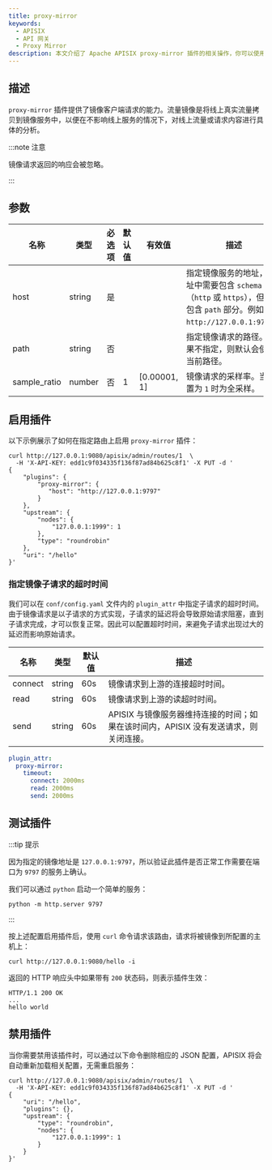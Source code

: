 ```yaml
---
title: proxy-mirror
keywords:
  - APISIX
  - API 网关
  - Proxy Mirror
description: 本文介绍了 Apache APISIX proxy-mirror 插件的相关操作，你可以使用此插件镜像客户端的请求。
---
```


<!--
#
# Licensed to the Apache Software Foundation (ASF) under one or more
# contributor license agreements.  See the NOTICE file distributed with
# this work for additional information regarding copyright ownership.
# The ASF licenses this file to You under the Apache License, Version 2.0
# (the "License"); you may not use this file except in compliance with
# the License.  You may obtain a copy of the License at
#
#     http://www.apache.org/licenses/LICENSE-2.0
#
# Unless required by applicable law or agreed to in writing, software
# distributed under the License is distributed on an "AS IS" BASIS,
# WITHOUT WARRANTIES OR CONDITIONS OF ANY KIND, either express or implied.
# See the License for the specific language governing permissions and
# limitations under the License.
#
-->

## 描述

`proxy-mirror` 插件提供了镜像客户端请求的能力。流量镜像是将线上真实流量拷贝到镜像服务中，以便在不影响线上服务的情况下，对线上流量或请求内容进行具体的分析。

:::note 注意

镜像请求返回的响应会被忽略。

:::

## 参数

| 名称 | 类型   | 必选项 | 默认值 | 有效值 | 描述                                                                                                    |
| ---- | ------ | ------ | ------ | ------ | ------------------------------------------------------------------------------------------------------- |
| host | string | 是   |        |        | 指定镜像服务的地址，地址中需要包含 `schema`（`http` 或 `https`），但不能包含 `path` 部分。例如 `http://127.0.0.1:9797`。 |
| path | string | 否   |        |        | 指定镜像请求的路径。如果不指定，则默认会使用当前路径。 |
| sample_ratio | number | 否    | 1       |  [0.00001, 1]     | 镜像请求的采样率。当设置为 `1` 时为全采样。 |

## 启用插件

以下示例展示了如何在指定路由上启用 `proxy-mirror` 插件：

```shell
curl http://127.0.0.1:9080/apisix/admin/routes/1  \
  -H 'X-API-KEY: edd1c9f034335f136f87ad84b625c8f1' -X PUT -d '
{
    "plugins": {
        "proxy-mirror": {
           "host": "http://127.0.0.1:9797"
        }
    },
    "upstream": {
        "nodes": {
            "127.0.0.1:1999": 1
        },
        "type": "roundrobin"
    },
    "uri": "/hello"
}'
```

### 指定镜像子请求的超时时间

我们可以在 `conf/config.yaml` 文件内的 `plugin_attr` 中指定子请求的超时时间。由于镜像请求是以子请求的方式实现，子请求的延迟将会导致原始请求阻塞，直到子请求完成，才可以恢复正常。因此可以配置超时时间，来避免子请求出现过大的延迟而影响原始请求。

| 名称 | 类型 | 默认值 | 描述 |
| --- | --- | --- | --- |
| connect | string | 60s | 镜像请求到上游的连接超时时间。 |
| read | string | 60s | 镜像请求到上游的读超时时间。 |
| send | string | 60s | APISIX 与镜像服务器维持连接的时间；如果在该时间内，APISIX 没有发送请求，则关闭连接。 |

```yaml
plugin_attr:
  proxy-mirror:
    timeout:
      connect: 2000ms
      read: 2000ms
      send: 2000ms
```

## 测试插件

:::tip 提示

因为指定的镜像地址是 `127.0.0.1:9797`，所以验证此插件是否正常工作需要在端口为 `9797` 的服务上确认。

我们可以通过 `python` 启动一个简单的服务：

```shell
python -m http.server 9797
```

:::

按上述配置启用插件后，使用 `curl` 命令请求该路由，请求将被镜像到所配置的主机上：

```shell
curl http://127.0.0.1:9080/hello -i
```

返回的 HTTP 响应头中如果带有 `200` 状态码，则表示插件生效：

```shell
HTTP/1.1 200 OK
...
hello world
```

## 禁用插件

当你需要禁用该插件时，可以通过以下命令删除相应的 JSON 配置，APISIX 将会自动重新加载相关配置，无需重启服务：

```shell
curl http://127.0.0.1:9080/apisix/admin/routes/1  \
  -H 'X-API-KEY: edd1c9f034335f136f87ad84b625c8f1' -X PUT -d '
{
    "uri": "/hello",
    "plugins": {},
    "upstream": {
        "type": "roundrobin",
        "nodes": {
            "127.0.0.1:1999": 1
        }
    }
}'
```
